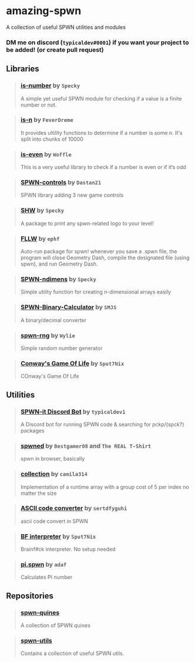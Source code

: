 # amazing-spwn
A collection of useful SPWN utilities and modules

### DM me on discord (`typicaldev#0001`) if you want your project to be added! (or create pull request)

## Libraries
> ### [is-number](https://github.com/SpeckyYT/is-number) by `Specky`
> A simple yet useful SPWN module for checking if a value is a finite number or not.

> ### [is-n](https://github.com/feverdreme/eso_is_n) by `FeverDreme`
> It provides ultility functions to determine if a number is some n. It's split into chunks of 10000 

> ### [is-even](https://github.com/WoffleTbh/spwn-is-even) by `Woffle`
> This is a very useful library to check if a number is even or if it’s odd

> ### [SPWN-controls](https://github.com/Dastan21/SPWN-Controls) by `Dastan21`
> SPWN library adding 3 new game controls

> ### [SHW](https://github.com/GDSPWN/SHW) by `Specky`
> A package to print any spwn-related logo to your level!

> ### [FLLW](https://github.com/ephf/FLLW) by `ephf`
> Auto-run package for spwn! whenever you save a .spwn file, the program will close Geometry Dash, compile the designated file (using spwn), and run Geometry Dash.

> ### [SPWN-ndimens](https://github.com/SpeckyYT/spwn-ndimens) by `Specky`
> Simple utility function for creating n-dimensional arrays easily

> ### [SPWN-Binary-Calculator](https://github.com/SMJSGaming/SPWN-Binary-Calculator) by `SMJS`
> A binary/decimal converter

> ### [spwn-rng](https://github.com/Wyliemaster/spwn-rng) by `Wylie`
> Simple random number generator

> ### [Conway's Game Of Life](utils/gol.spwn) by `Sput7Nix`
> COnway's Game Of Life

## Utilities
> ### [SPWN-it Discord Bot](https://github.com/typicaldev1/spwn-it-bot) by `typicaldev1`
> A Discord bot for running SPWN code & searching for pckp/(spck?) packages

> ### [spwned](https://github.com/sertdfyguhi/spwned) by `Bestgamer08` and `The REAL T-Shirt`
> spwn in browser, basically

> ### [collection](utils/collection.spwn) by `camila314`
> Implementation of a runtime array with a group cost of 5 per index no matter the size

> ### [ASCII code converter](utils/ascii.spwn) by `sertdfyguhi`
> ascii code convert in SPWN

> ### [BF interpreter](utils/bf-interpreter.spwn) by `Sput7Nix`
> Brainf#ck interpreter. No setup needed

> ### [pi.spwn](utils/pi.spwn) by `adaf`
> Calculates PI number

## Repositories
> ### [spwn-quines](https://github.com/Deltara3/spwn-quines)
> A collection of SPWN quines

> ### [spwn-utils](https://github.com/DexterHill0/spwn-utils)
> Contains a collection of useful SPWN utils.
